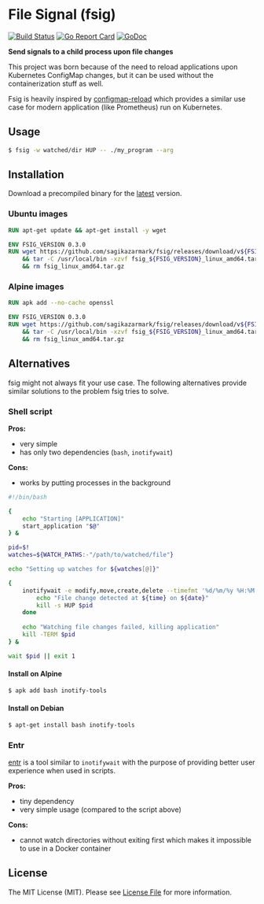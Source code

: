 # File Signal (fsig)

[![Build Status](https://img.shields.io/travis/sagikazarmark/fsig.svg?style=flat-square)](https://travis-ci.org/sagikazarmark/fsig)
[![Go Report Card](https://goreportcard.com/badge/github.com/sagikazarmark/fsig?style=flat-square)](https://goreportcard.com/report/github.com/sagikazarmark/fsig)
[![GoDoc](http://img.shields.io/badge/godoc-reference-5272B4.svg?style=flat-square)](https://godoc.org/github.com/sagikazarmark/fsig)


**Send signals to a child process upon file changes**

This project was born because of the need to reload applications upon Kubernetes ConfigMap changes,
but it can be used without the containerization stuff as well.

Fsig is heavily inspired by [configmap-reload](https://github.com/jimmidyson/configmap-reload)
which provides a similar use case for modern application (like Prometheus) run on Kubernetes.


## Usage

```bash
$ fsig -w watched/dir HUP -- ./my_program --arg
```


## Installation

Download a precompiled binary for the [latest](https://github.com/sagikazarmark/fsig/releases/latest) version.

### Ubuntu images

```dockerfile
RUN apt-get update && apt-get install -y wget

ENV FSIG_VERSION 0.3.0
RUN wget https://github.com/sagikazarmark/fsig/releases/download/v${FSIG_VERSION}/fsig_${FSIG_VERSION}_linux_amd64.tar.gz \
    && tar -C /usr/local/bin -xzvf fsig_${FSIG_VERSION}_linux_amd64.tar.gz fsig \
    && rm fsig_linux_amd64.tar.gz
```

### Alpine images

```dockerfile
RUN apk add --no-cache openssl

ENV FSIG_VERSION 0.3.0
RUN wget https://github.com/sagikazarmark/fsig/releases/download/v${FSIG_VERSION}/fsig_${FSIG_VERSION}_linux_amd64.tar.gz \
    && tar -C /usr/local/bin -xzvf fsig_${FSIG_VERSION}_linux_amd64.tar.gz fsig \
    && rm fsig_linux_amd64.tar.gz
```


## Alternatives

fsig might not always fit your use case.
The following alternatives provide similar solutions to the problem fsig tries to solve.


### Shell script


**Pros:**

- very simple
- has only two dependencies (`bash`, `inotifywait`)


**Cons:**

- works by putting processes in the background


```bash
#!/bin/bash

{
    echo "Starting [APPLICATION]"
    start_application "$@"
} &

pid=$!
watches=${WATCH_PATHS:-"/path/to/watched/file"}

echo "Setting up watches for ${watches[@]}"

{
    inotifywait -e modify,move,create,delete --timefmt '%d/%m/%y %H:%M' -m --format '%T' ${watches[@]} | while read date time; do
        echo "File change detected at ${time} on ${date}"
        kill -s HUP $pid
    done
    
    echo "Watching file changes failed, killing application"
    kill -TERM $pid
} &

wait $pid || exit 1
```

#### Install on Alpine

```bash
$ apk add bash inotify-tools
```

#### Install on Debian

```bash
$ apt-get install bash inotify-tools
```


### Entr

[entr](http://entrproject.org/) is a tool similar to `inotifywait` with the purpose of providing better user
experience when used in scripts.

**Pros:**

- tiny dependency
- very simple usage (compared to the script above)

**Cons:**

- cannot watch directories without exiting first which makes it impossible to use in a Docker container


## License

The MIT License (MIT). Please see [License File](LICENSE) for more information.

